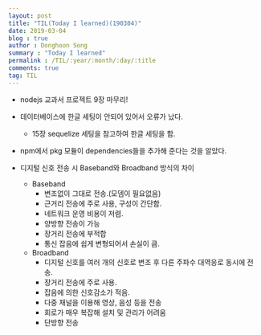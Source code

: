 ```yaml
---
layout: post
title: "TIL(Today I learned)(190304)"
date: 2019-03-04
blog : true
author : Donghoon Song
summary : "Today I learned"
permalink : /TIL/:year/:month/:day/:title
comments: true
tag: TIL
---
```


- nodejs 교과서 프로젝트 9장 마무리!

- 데이터베이스에 한글 세팅이 안되어 있어서 오류가 났다.
	- 15장 sequelize 세팅을 참고하여 한글 세팅을 함.

- npm에서 pkg 모듈이 dependencies들을 추가해 준다는 것을 알았다.

- 디지털 신호 전송 시 Baseband와 Broadband 방식의 차이
	- Baseband
		- 변조없이 그대로 전송.(모뎀이 필요없음)
		- 근거리 전송에 주로 사용, 구성이 간단함.
		- 네트워크 운영 비용이 저렴.
		- 양방향 전송이 가능
		- 장거리 전송에 부적합
		- 통신 잡음에 쉽게 변형되어서 손실이 큼.
	- Broadband
		- 디지털 신호를 여러 개의 신호로 변조 후 다른 주파수 대역응로 동시에 전송.
		- 장거리 전송에 주로 사용.
		- 잡음에 의한 신호감소가 적음.
		- 다중 채널을 이용해 영상, 음성 등을 전송
		- 회로가 매우 복잡해 설치 및 관리가 어려움
		- 단방향 전송